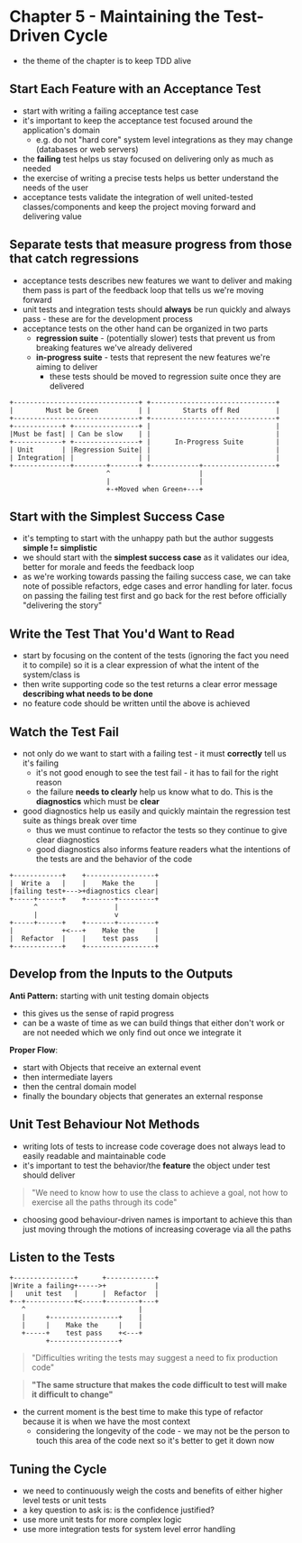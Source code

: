# Chapter 5 - Maintaining the Test-Driven Cycle

* the theme of the chapter is to keep TDD alive

## Start Each Feature with an Acceptance Test

* start with writing a failing acceptance test case
* it's important to keep the acceptance test focused around the application's domain
  * e.g. do not "hard core" system level integrations as they may change (databases or web servers)
* the **failing** test helps us stay focused on delivering only as much as needed
* the exercise of writing a precise tests helps us better understand the needs of the user
* acceptance tests validate the integration of well united-tested classes/components and keep the project moving forward and delivering value

## Separate tests that measure progress from those that catch regressions

* acceptance tests describes new features we want to deliver and making them pass is part of the feedback loop that tells us we're moving forward
* unit tests and integration tests should **always** be run quickly and always pass - these are for the development process
* acceptance tests on the other hand can be organized in two parts
  * **regression suite** - (potentially slower) tests that prevent us from breaking features we've already delivered
  * **in-progress suite** - tests that represent the new features we're aiming to deliver
    * these tests should be moved to regression suite once they are delivered

```
+-------------------------------+ +-------------------------------+
|        Must be Green          | |        Starts off Red         |
+-------------------------------+ +-------------------------------+
+------------+ +----------------+ |                               |
|Must be fast| | Can be slow    | |                               |
+------------+ +----------------+ |      In-Progress Suite        |
| Unit       | |Regression Suite| |                               |
| Integration| |                | |                               |
+--------------+--------+-------+ +------------+------------------+
                        ^                      |
                        |                      |
                        +-+Moved when Green+---+
```

## Start with the Simplest Success Case

* it's tempting to start with the unhappy path but the author suggests **simple != simplistic**
* we should start with the **simplest success case** as it validates our idea, better for morale and feeds the feedback loop
* as we're working towards passing the failing success case, we can take note of possible refactors, edge cases and error handling for later. focus on passing the failing test first and go back for the rest before officially "delivering the story"

## Write the Test That You'd Want to Read

* start by focusing on the content of the tests (ignoring the fact you need it to compile) so it is a clear expression of what the intent of the system/class is
* then write supporting code so the test returns a clear error message **describing what needs to be done**
* no feature code should be written until the above is achieved

## Watch the Test Fail

* not only do we want to start with a failing test - it must **correctly** tell us it's failing
  * it's not good enough to see the test fail - it has to fail for the right reason
  * the failure **needs to clearly** help us know what to do. This is the **diagnostics** which must be **clear**
* good diagnostics help us easily and quickly maintain the regression test suite as things break over time 
  * thus we must continue to refactor the tests so they continue to give clear diagnostics 
  * good diagnostics also informs feature readers what the intentions of the tests are and the behavior of the code

```
+------------+    +-----------------+
|  Write a   |    |    Make the     |
|failing test+--->+diagnostics clear|
+-----+------+    +-------+---------+
      ^                   |
      |                   v
+-----+------+    +-------+---------+
|            +<---+    Make the     |
|  Refactor  |    |    test pass    |
+------------+    +-----------------+
```

## Develop from the Inputs to the Outputs

**Anti Pattern:** starting with unit testing domain objects
* this gives us the sense of rapid progress
* can be a waste of time as we can build things that either don't work or are not needed which we only find out once we integrate it

**Proper Flow**:

* start with Objects that receive an external event
* then intermediate layers
* then the central domain model
* finally the boundary objects that generates an external response

## Unit Test Behaviour Not Methods

* writing lots of tests to increase code coverage does not always lead to easily readable and maintainable code
* it's important to test the behavior/the **feature** the object under test should deliver

> "We need to know how to use the class to achieve a goal, not how to exercise all the paths through its code"

* choosing good behaviour-driven names is important to achieve this than just moving through the motions of increasing coverage via all the paths

## Listen to the Tests

```
+---------------+      +------------+
|Write a failing+----->+            |
|   unit test   |      |  Refactor  |
+--+------------+<-----+--------+---+
   ^                            |
   |     +-----------------+    |
   |     |    Make the     |    |
   +-----+    test pass    +<---+
         +-----------------+
```

> "Difficulties writing the tests may suggest a need to fix production code"

> **"The same structure that makes the code difficult to test will make it difficult to change"**

* the current moment is the best time to make this type of refactor because it is when we have the most context
  * considering the longevity of the code - we may not be the person to touch this area of the code next so it's better to get it down now
  
## Tuning the Cycle

* we need to continuously weigh the costs and benefits of either higher level tests or unit tests
* a key question to ask is: is the confidence justified?
* use more unit tests for more complex logic
* use more integration tests for system level error handling
